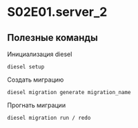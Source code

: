 # S02E01.server_2



## Полезные команды

Инициализация diesel

```
diesel setup
```

Создать миграцию

```
diesel migration generate migration_name
```

Прогнать миграции

```
diesel migration run / redo
```

